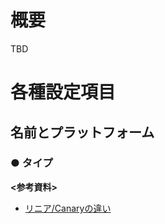 # 概要
TBD


# 各種設定項目
## 名前とプラットフォーム
### ● タイプ

**<参考資料>**  
- [リニア/Canaryの違い](https://www.guri2o1667.work/entry/2022/08/09/%E3%80%90AWS%E3%80%91CodeDeploy%E3%81%AE%E3%83%87%E3%83%97%E3%83%AD%E3%82%A4%E8%A8%AD%E5%AE%9A%E3%81%AE%E3%82%BF%E3%82%A4%E3%83%97%EF%BC%88%E3%82%AB%E3%83%8A%E3%83%AA%E3%82%A2%E3%80%81%E3%83%AA%E3%83%8B#%E3%83%AA%E3%83%8B%E3%82%A2%E3%81%A8Canary%E3%82%AB%E3%83%8A%E3%83%AA%E3%82%A2%E3%81%AB%E3%81%A4%E3%81%84%E3%81%A6%E3%81%AE%E5%89%8D%E7%BD%AE%E3%81%8D)
